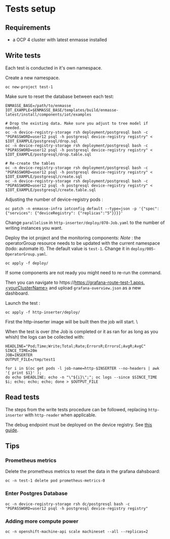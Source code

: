 # Tests setup

## Requirements

 - a OCP 4 cluster with latest enmasse installed

## Write tests

Each test is conducted in it's own namespace.

Create a new namespace.

    oc new-project test-1

Make sure to reset the database between each test:

    ENMASSE_BASE=/path/to/enmasse
    IOT_EXAMPLE=$ENMASSE_BASE/templates/build/enmasse-latest/install/components/iot/examples
    
    # Drop the existing data. Make sure you adjust to tree model if needed.
    oc -n device-registry-storage rsh deployment/postgresql bash -c "PGPASSWORD=user12 psql -h postgresql device-registry registry" < $IOT_EXAMPLE/postgresql/drop.sql
    oc -n device-registry-storage rsh deployment/postgresql bash -c "PGPASSWORD=user12 psql -h postgresql device-registry registry" < $IOT_EXAMPLE/postgresql/drop.table.sql

    # Re-create the tables
    oc -n device-registry-storage rsh deployment/postgresql bash -c "PGPASSWORD=user12 psql -h postgresql device-registry registry" < $IOT_EXAMPLE/postgresql/create.sql
    oc -n device-registry-storage rsh deployment/postgresql bash -c "PGPASSWORD=user12 psql -h postgresql device-registry registry" < $IOT_EXAMPLE/postgresql/create.table.sql

Adjusting the number of device-registry pods :

    oc patch -n enmasse-infra iotconfig default --type=json -p '{"spec": {"services": {"deviceRegistry": {"replicas":"5"}}}}'


Change `parallelism` in `http-inserter/deploy/070-Job.yaml` to the number of writing instances you want.

Deploy the iot project and the monitoring components:
*Note* : the operatorGroup resource needs to be updated with the current namespace (todo: automate it).
The default value is `test-1`. Change it in `deploy/005-OperatorGroup.yaml`.

    oc apply -f deploy/

If some components are not ready you might need to re-run the command.

Then you can navigate to https://https://grafana-route-test-1.apps.<yourClusterName> 
and upload `grafana-overview.json` as a new dashboard. 

Launch the test : 

    oc apply -f http-inserter/deploy/

First the http-inserter image will be built then the job will start. \

When the test is over (the Job is completed or it as ran for as long as you whish) 
the logs can be collected with:

    HEADLINE="Pod;Time;Write;Total;Rate;ErrorsR;ErrorsC;AvgR;AvgC"
    SINCE_TIME=20m
    JOB=INSERTER
    OUTPUT_FILE=/tmp/test1
    
    for i in $(oc get pods -l job-name=http-$INSERTER --no-headers | awk '{ print $1}' ); 
    do echo $HEADLINE; echo -n "\"${i}\";"; oc logs --since $SINCE_TIME $i; echo; echo; echo; done > $OUTPUT_FILE

## Read tests

The steps from the write tests procedure can be followed, replacing `http-inserter`
with `http-reader` when applicable.

The debug endpoint must be deployed on the device registry. See [this guide](http-reader/README.md).

## Tips

### Prometheus metrics

Delete the prometheus metrics to reset the data in the grafana dahsboard:

    oc -n test-1 delete pod prometheus-metrics-0

### Enter Postgres Database

    oc -n device-registry-storage rsh dc/postgresql bash -c "PGPASSWORD=user12 psql -h postgresql device-registry registry"

### Adding more compute power

    oc -n openshift-machine-api scale machineset --all --replicas=2
